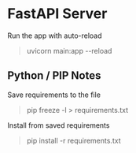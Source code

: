 # FastAPI Server

Run the app with auto-reload

  > uvicorn main:app --reload



## Python / PIP Notes

Save requirements to the file

  > pip freeze -l > requirements.txt

Install from saved requirements

  > pip install -r requirements.txt
